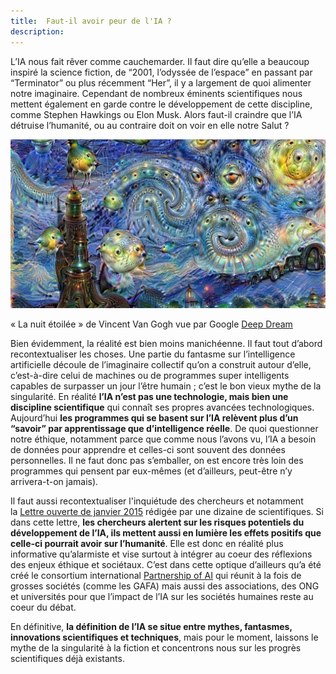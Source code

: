 ```yaml
---
title:  Faut-il avoir peur de l'IA ?
description:
---
```



L’IA nous fait rêver comme cauchemarder. Il faut dire qu’elle a beaucoup inspiré la science fiction, de “2001, l’odyssée de l’espace” en passant par “Terminator” ou plus récemment “Her”, il y a largement de quoi alimenter notre imaginaire. Cependant de nombreux éminents scientifiques nous mettent également en garde contre le développement de cette discipline, comme Stephen Hawkings ou Elon Musk. Alors faut-il craindre que l’IA détruise l’humanité, ou au contraire doit on voir en elle notre Salut ?



![Image «The Starry Night»](../Images/DeepDream-Google.jpg)

« La nuit étoilée » de Vincent Van Gogh vue par Google [Deep Dream](https://deepdreamgenerator.com/#gallery)

Bien évidemment, la réalité est bien moins manichéenne. Il faut tout d’abord recontextualiser les choses. Une partie du fantasme sur l’intelligence artificielle découle de l’imaginaire collectif qu’on a construit autour d’elle, c’est-à-dire celui de machines ou de programmes super intelligents capables de surpasser un jour l’être humain ; c’est le bon vieux mythe de la singularité. En réalité **l’IA n’est pas une technologie, mais bien une discipline scientifique** qui connaît ses propres avancées technologiques. Aujourd’hui **les programmes qui se basent sur l’IA relèvent plus d’un “savoir” par apprentissage que d’intelligence réelle**. De quoi questionner notre éthique, notamment parce que comme nous l’avons vu, l’IA a besoin de données pour apprendre et celles-ci sont souvent des données personnelles. Il ne faut donc pas s’emballer, on est encore très loin des programmes qui pensent par eux-mêmes (et d’ailleurs, peut-être n’y arrivera-t-on jamais).

Il faut aussi recontextualiser l'inquiétude des chercheurs et notamment la [Lettre ouverte de janvier 2015](https://futureoflife.org/ai-open-letter) rédigée par une dizaine de scientifiques. Si dans cette lettre, **les chercheurs alertent sur les risques potentiels du développement de l’IA, ils mettent aussi en lumière les effets positifs que celle-ci pourrait avoir sur l’humanité**. Elle est donc en réalité plus informative qu’alarmiste et vise surtout à intégrer au coeur des réflexions des enjeux éthique et sociétaux. C’est dans cette optique d’ailleurs qu’a été créé le consortium international [Partnership of AI](https://www.partnershiponai.org/) qui réunit à la fois de grosses sociétés (comme les GAFA) mais aussi des associations, des ONG et universités pour que l’impact de l’IA sur les sociétés humaines reste au coeur du débat.

En définitive, **la définition de l’IA se situe entre mythes, fantasmes, innovations scientifiques et techniques**, mais pour le moment, laissons le mythe de la singularité à la fiction et concentrons nous sur les progrès scientifiques déjà existants.
